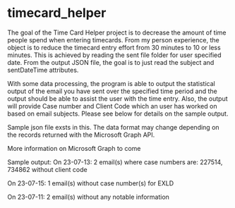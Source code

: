 # timecard_helper

The goal of the Time Card Helper project is to decrease the amount of time people spend when entering timecards. From my person experience, the object is to reduce the timecard entry effort from 30 minutes to 10 or less minutes.
This is achieved by reading the sent file folder for user specified date. From the output JSON file, the goal is to just read the subject and sentDateTime attributes.

With some data processing, the program is able to output the statistical output of the email you have sent over the specified time period and the output should be able to assist the user with the time entry. Also, the output will provide Case number and Client Code which an user has worked on based on email subjects. Please see below for details on the sample output.

Sample json file exsts in this. The data format may change depending on the records returned with the Microsoft Graph API.

More information on Microsoft Graph to come


Sample output:
On 23-07-13: 
2 email(s) where case numbers are: 227514, 734862 without client code


On 23-07-15: 
1 email(s) without case number(s) for EXLD


On 23-07-11: 
2 email(s) without any notable information